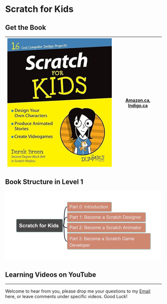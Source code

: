 # Scratch for Kids

## Get the Book

| ![bookcover](img/Scratch4Kids-bookcover.png) | [Amazon.ca](https://www.amazon.ca/Scratch-Kids-Dummies-Derek-Breen/dp/1119014875/), [Indigo.ca](https://www.indigo.ca/en-ca/scratch-for-kids-for-dummies/9781119014874.html) |
| --- | --- |

## Book Structure in Level 1

![Scratch4Kids-L1](img/Scratch4Kids-L1.png)

## Learning Videos on YouTube

---

Welcome to hear from you, please drop me your questions to my [Email](mailto:xiaoqizhao@outlook.com) here, or leave comments under specific videos. Good Luck!